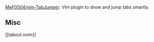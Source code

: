 





[MeF0504/vim-TabJumper](https://github.com/MeF0504/vim-TabJumper): Vim plugin to show and jump tabs smartly.









## Misc

[[tabout.nvim]]






